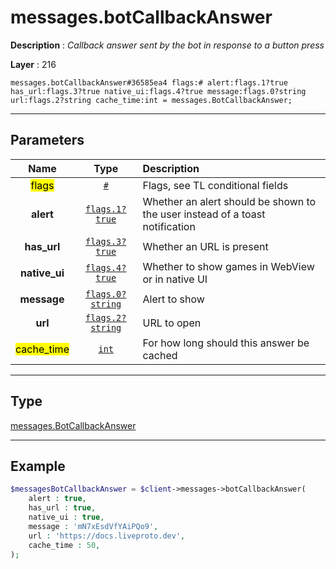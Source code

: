 # messages.botCallbackAnswer

**Description** : *Callback answer sent by the bot in response to a button press*

**Layer** : 216

```tl
messages.botCallbackAnswer#36585ea4 flags:# alert:flags.1?true has_url:flags.3?true native_ui:flags.4?true message:flags.0?string url:flags.2?string cache_time:int = messages.BotCallbackAnswer;
```

---

## Parameters

| Name | Type | Description |
| :---: | :---: | :--- |
| <mark>flags</mark> | [`#`](type/#) | Flags, see TL conditional fields |
| **alert** | [`flags.1?true`](type/true) | Whether an alert should be shown to the user instead of a toast notification |
| **has_url** | [`flags.3?true`](type/true) | Whether an URL is present |
| **native_ui** | [`flags.4?true`](type/true) | Whether to show games in WebView or in native UI |
| **message** | [`flags.0?string`](type/string) | Alert to show |
| **url** | [`flags.2?string`](type/string) | URL to open |
| <mark>cache_time</mark> | [`int`](type/int) | For how long should this answer be cached |

---

## Type

[messages.BotCallbackAnswer](type/messages.BotCallbackAnswer)

---

## Example

```php
$messagesBotCallbackAnswer = $client->messages->botCallbackAnswer(
	alert : true,
	has_url : true,
	native_ui : true,
	message : 'mN7xEsdVfYAiPQo9',
	url : 'https://docs.liveproto.dev',
	cache_time : 50,
);
```